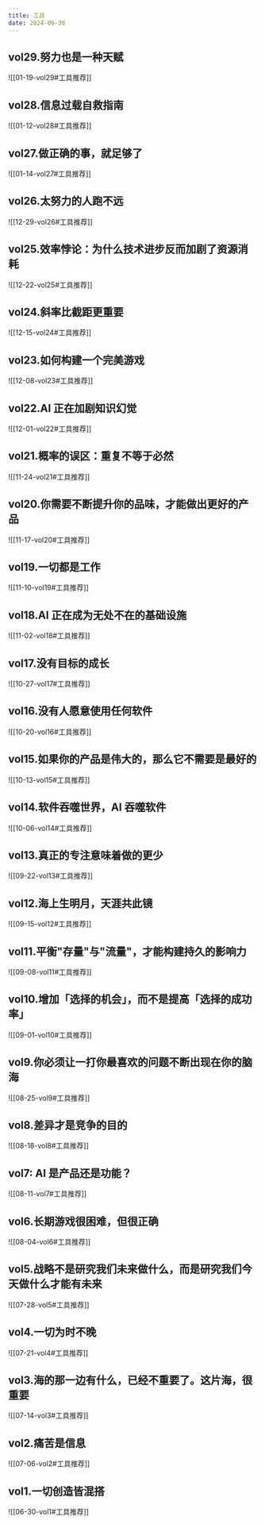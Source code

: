 ```yaml
---
title: 工具
date: 2024-06-30
---
```


## vol29.努力也是一种天赋

![[01-19-vol29#工具推荐]]

## vol28.信息过载自救指南

![[01-12-vol28#工具推荐]]

## vol27.做正确的事，就足够了

![[01-14-vol27#工具推荐]]

## vol26.太努力的人跑不远

![[12-29-vol26#工具推荐]]

## vol25.效率悖论：为什么技术进步反而加剧了资源消耗

![[12-22-vol25#工具推荐]]

## vol24.斜率比截距更重要

![[12-15-vol24#工具推荐]]

## vol23.如何构建一个完美游戏

![[12-08-vol23#工具推荐]]

## vol22.AI 正在加剧知识幻觉

![[12-01-vol22#工具推荐]]

## vol21.概率的误区：重复不等于必然

![[11-24-vol21#工具推荐]]

## vol20.你需要不断提升你的品味，才能做出更好的产品

![[11-17-vol20#工具推荐]]

## vol19.一切都是工作

![[11-10-vol19#工具推荐]]

## vol18.AI 正在成为无处不在的基础设施

![[11-02-vol18#工具推荐]]

## vol17.没有目标的成长

![[10-27-vol17#工具推荐]]

## vol16.没有人愿意使用任何软件

![[10-20-vol16#工具推荐]]

## vol15.如果你的产品是伟大的，那么它不需要是最好的

![[10-13-vol15#工具推荐]]

## vol14.软件吞噬世界，AI 吞噬软件

![[10-06-vol14#工具推荐]]

## vol13.真正的专注意味着做的更少

![[09-22-vol13#工具推荐]]

## vol12.海上生明月，天涯共此镜

![[09-15-vol12#工具推荐]]

## vol11.平衡"存量"与"流量"，才能构建持久的影响力

![[09-08-vol11#工具推荐]]

## vol10.增加「选择的机会」，而不是提高「选择的成功率」

![[09-01-vol10#工具推荐]]

## vol9.你必须让一打你最喜欢的问题不断出现在你的脑海

![[08-25-vol9#工具推荐]]

## vol8.差异才是竞争的目的

![[08-18-vol8#工具推荐]]

## vol7: AI 是产品还是功能？

![[08-11-vol7#工具推荐]]

## vol6.长期游戏很困难，但很正确

![[08-04-vol6#工具推荐]]

## vol5.战略不是研究我们未来做什么，而是研究我们今天做什么才能有未来

![[07-28-vol5#工具推荐]]

## vol4.一切为时不晚

![[07-21-vol4#工具推荐]]

## vol3.海的那一边有什么，已经不重要了。这片海，很重要

![[07-14-vol3#工具推荐]]

## vol2.痛苦是信息

![[07-06-vol2#工具推荐]]

## vol1.一切创造皆混搭

![[06-30-vol1#工具推荐]]
